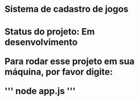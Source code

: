 <h1> Sistema de cadastro de jogos <h1/
                                      
> Status do projeto: Em desenvolvimento
  
Para rodar esse projeto em sua máquina, por favor digite:
  
  '''
  node app.js
  '''
